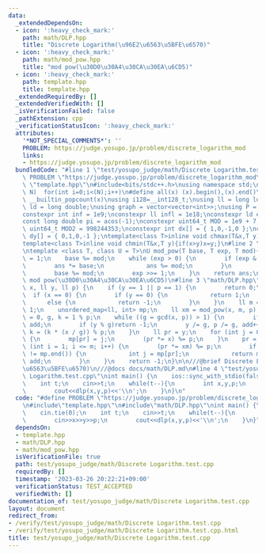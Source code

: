 ```yaml
---
data:
  _extendedDependsOn:
  - icon: ':heavy_check_mark:'
    path: math/DLP.hpp
    title: "Discrete Logarithm(\u96E2\u6563\u5BFE\u6570)"
  - icon: ':heavy_check_mark:'
    path: math/mod_pow.hpp
    title: "mod pow(\u30D0\u30A4\u30CA\u30EA\u6CD5)"
  - icon: ':heavy_check_mark:'
    path: template.hpp
    title: template.hpp
  _extendedRequiredBy: []
  _extendedVerifiedWith: []
  _isVerificationFailed: false
  _pathExtension: cpp
  _verificationStatusIcon: ':heavy_check_mark:'
  attributes:
    '*NOT_SPECIAL_COMMENTS*': ''
    PROBLEM: https://judge.yosupo.jp/problem/discrete_logarithm_mod
    links:
    - https://judge.yosupo.jp/problem/discrete_logarithm_mod
  bundledCode: "#line 1 \"test/yosupo_judge/math/Discrete Logarithm.test.cpp\"\n#define\
    \ PROBLEM \"https://judge.yosupo.jp/problem/discrete_logarithm_mod\"\n#line 2\
    \ \"template.hpp\"\n#include<bits/stdc++.h>\nusing namespace std;\n#define rep(i,\
    \ N)  for(int i=0;i<(N);i++)\n#define all(x) (x).begin(),(x).end()\n#define popcount(x)\
    \ __builtin_popcount(x)\nusing i128=__int128_t;\nusing ll = long long;\nusing\
    \ ld = long double;\nusing graph = vector<vector<int>>;\nusing P = pair<int, int>;\n\
    constexpr int inf = 1e9;\nconstexpr ll infl = 1e18;\nconstexpr ld eps = 1e-6;\n\
    const long double pi = acos(-1);\nconstexpr uint64_t MOD = 1e9 + 7;\nconstexpr\
    \ uint64_t MOD2 = 998244353;\nconstexpr int dx[] = { 1,0,-1,0 };\nconstexpr int\
    \ dy[] = { 0,1,0,-1 };\ntemplate<class T>inline void chmax(T&x,T y){if(x<y)x=y;}\n\
    template<class T>inline void chmin(T&x,T y){if(x>y)x=y;}\n#line 2 \"math/mod_pow.hpp\"\
    \ntemplate <class T, class U = T>\nU mod_pow(T base, T exp, T mod){\n    T ans\
    \ = 1;\n    base %= mod;\n    while (exp > 0) {\n        if (exp & 1) {\n    \
    \        ans *= base;\n            ans %= mod;\n        }\n        base *= base;\n\
    \        base %= mod;\n        exp >>= 1;\n    }\n    return ans;\n}\n///@brief\
    \ mod pow(\u30D0\u30A4\u30CA\u30EA\u6CD5)\n#line 3 \"math/DLP.hpp\"\n\nll dlp(ll\
    \ x, ll y, ll p) {\n    if (y == 1 || p == 1) {\n        return 0;\n    }\n  \
    \  if (x == 0) {\n        if (y == 0) {\n            return 1;\n        }\n  \
    \      else {\n            return -1;\n        }\n    }\n    ll m = sqrt(p) +\
    \ 1;\n    unordered_map<ll, int> mp;\n    ll xm = mod_pow(x, m, p);\n    ll add\
    \ = 0, g, k = 1 % p;\n    while ((g = gcd(x, p)) > 1) {\n        if (y == k)return\
    \ add;\n        if (y % g)return -1;\n        y /= g, p /= g, add++;\n       \
    \ k = (k * (x / g)) % p;\n    }\n    ll pr = y;\n    for (int j = 0; j <= m; j++)\
    \ {\n        mp[pr] = j;\n        (pr *= x) %= p;\n    }\n    pr = k;\n    for\
    \ (int i = 1; i <= m; i++) {\n        (pr *= xm) %= p;\n        if (mp.find(pr)\
    \ != mp.end()) {\n            int j = mp[pr];\n            return m * i - j +\
    \ add;\n        }\n    }\n    return -1;\n}\n\n///@brief Discrete Logarithm(\u96E2\
    \u6563\u5BFE\u6570)\n///@docs docs/math/DLP.md\n#line 4 \"test/yosupo_judge/math/Discrete\
    \ Logarithm.test.cpp\"\nint main() {\n    ios::sync_with_stdio(false);\n    cin.tie(0);\n\
    \    int t;\n    cin>>t;\n    while(t--){\n        int x,y,p;\n        cin>>x>>y>>p;\n\
    \        cout<<dlp(x,y,p)<<'\\n';\n    }\n}\n"
  code: "#define PROBLEM \"https://judge.yosupo.jp/problem/discrete_logarithm_mod\"\
    \n#include\"template.hpp\"\n#include\"math/DLP.hpp\"\nint main() {\n    ios::sync_with_stdio(false);\n\
    \    cin.tie(0);\n    int t;\n    cin>>t;\n    while(t--){\n        int x,y,p;\n\
    \        cin>>x>>y>>p;\n        cout<<dlp(x,y,p)<<'\\n';\n    }\n}"
  dependsOn:
  - template.hpp
  - math/DLP.hpp
  - math/mod_pow.hpp
  isVerificationFile: true
  path: test/yosupo_judge/math/Discrete Logarithm.test.cpp
  requiredBy: []
  timestamp: '2023-03-26 20:22:21+09:00'
  verificationStatus: TEST_ACCEPTED
  verifiedWith: []
documentation_of: test/yosupo_judge/math/Discrete Logarithm.test.cpp
layout: document
redirect_from:
- /verify/test/yosupo_judge/math/Discrete Logarithm.test.cpp
- /verify/test/yosupo_judge/math/Discrete Logarithm.test.cpp.html
title: test/yosupo_judge/math/Discrete Logarithm.test.cpp
---
```

